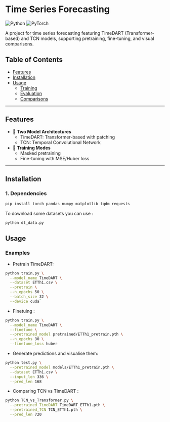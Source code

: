 # Time Series Forecasting

![Python](https://img.shields.io/badge/Python-3.7%2B-blue)
![PyTorch](https://img.shields.io/badge/PyTorch-2.0%2B-orange)

A project for time series forecasting featuring TimeDART (Transformer-based) and TCN models, supporting pretraining, fine-tuning, and visual comparisons.

## Table of Contents

- [Features](#features)
- [Installation](#installation)
- [Usage](#usage)
  - [Training](#training)
  - [Evaluation](#evaluation)
  - [Comparisons](#comparisons)

---

## Features

- 🚀 **Two Model Architectures**
  - TimeDART: Transformer-based with patching
  - TCN: Temporal Convolutional Network
- 🔄 **Training Modes**
  - Masked pretraining
  - Fine-tuning with MSE/Huber loss

---

## Installation

### 1. Dependencies

```bash
pip install torch pandas numpy matplotlib tqdm requests
```

To download some datasets you can use :

```bash
python dl_data.py
```

## Usage

### Examples

- Pretrain TimeDART:

```bash
python train.py \
  --model_name TimeDART \
  --dataset ETTh1.csv \
  --pretrain \
  --n_epochs 50 \
  --batch_size 32 \
  --device cuda`
```

- Finetuing :

```bash
python train.py \
  --model_name TimeDART \
  --finetune \
  --pretrained_model pretrained/ETTh1_pretrain.pth \
  --n_epochs 30 \
  --finetune_loss huber
```

- Generate predictions and visualise them:

```bash
python test.py \
  --pretrained_model models/ETTh1_pretrain.pth \
  --dataset ETTh1.csv \
  --input_len 336 \
  --pred_len 168
```

- Comparing TCN vs TimeDART :

```bash
python TCN_vs_Transformer.py \
  --pretrained_TimeDART TimeDART_ETTh1.pth \
  --pretrained_TCN TCN_ETTh1.pth \
  --pred_len 720
```
